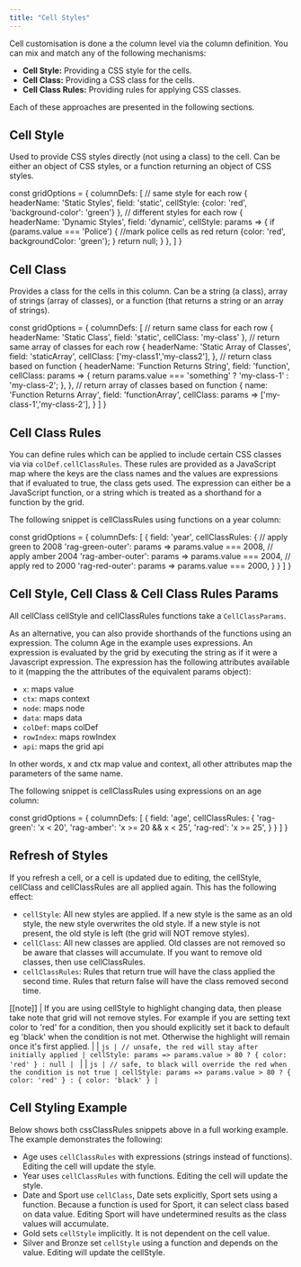 ```yaml
---
title: "Cell Styles"
---
```


Cell customisation is done a the column level via the column definition. You can mix and match any of the following mechanisms:


- **Cell Style:** Providing a CSS style for the cells.
- **Cell Class:** Providing a CSS class for the cells.
- **Cell Class Rules:** Providing rules for applying CSS classes.

Each of these approaches are presented in the following sections.

## Cell Style

Used to provide CSS styles directly (not using a class) to the cell. Can be either an object
of CSS styles, or a function returning an object of CSS styles.

<api-documentation source='column-properties/properties.json' section='styling' names='["cellStyle"]' ></api-documentation>

<snippet spaceBetweenProperties="true">
const gridOptions = {
    columnDefs: [
        // same style for each row
        {
            headerName: 'Static Styles',
            field: 'static',
            cellStyle: {color: 'red', 'background-color': 'green'}
        },
        // different styles for each row
        {
            headerName: 'Dynamic Styles',
            field: 'dynamic',
            cellStyle: params => {
                if (params.value === 'Police') {
                    //mark police cells as red
                    return {color: 'red', backgroundColor: 'green'};
                }
                return null;
            }
        },
    ]
}
</snippet>


## Cell Class


Provides a class for the cells in this column. Can be a string (a class), array of strings
(array of classes), or a function (that returns a string or an array of strings).

<api-documentation source='column-properties/properties.json' section='styling' names='["cellClass"]' ></api-documentation>

<snippet spaceBetweenProperties="true">
const gridOptions = {
    columnDefs: [
        // return same class for each row
        {
            headerName: 'Static Class',
            field: 'static',
            cellClass: 'my-class'
        },
        // return same array of classes for each row
        {
            headerName: 'Static Array of Classes',
            field: 'staticArray',
            cellClass: ['my-class1','my-class2'],
        },
        // return class based on function
        {
            headerName: 'Function Returns String',
            field: 'function',
            cellClass: params => {
                return params.value === 'something' ? 'my-class-1' : 'my-class-2';
            },
        },
        // return array of classes based on function
        {
            name: 'Function Returns Array',
            field: 'functionArray',
            cellClass: params => ['my-class-1','my-class-2'],
        }
    ]
}
</snippet>

## Cell Class Rules


You can define rules which can be applied to include certain CSS classes via via `colDef.cellClassRules`.
These rules are provided as a JavaScript map where the keys are the class names and the values are expressions
that if evaluated to true, the class gets used. The expression can either be a JavaScript function,
or a string which is treated as a shorthand for a function by the grid.


<api-documentation source='column-properties/properties.json' section='styling' names='["cellClassRules"]' ></api-documentation>

The following snippet is cellClassRules using functions on a year column:


<snippet suppressFrameworkContext="true">
const gridOptions = {
    columnDefs: [
        {
            field: 'year',
            cellClassRules: {
                // apply green to 2008
                'rag-green-outer': params => params.value === 2008,
                // apply amber 2004
                'rag-amber-outer': params => params.value === 2004,
                // apply red to 2000
                'rag-red-outer': params => params.value === 2000,
            }
        }
    ]
}
</snippet>

## Cell Style, Cell Class & Cell Class Rules Params


All cellClass cellStyle and cellClassRules functions take a `CellClassParams`.

<interface-documentation interfaceName='CellClassParams' ></interface-documentation>

As an alternative, you can also provide shorthands of the functions using an expression.
The column Age in the example uses expressions. An expression is evaluated by the grid
by executing the string as if it were a Javascript expression. The expression
has the following attributes available to it (mapping the the attributes of the equivalent
params object):

- `x`: maps value
- `ctx`: maps context
- `node`: maps node
- `data`: maps data
- `colDef`: maps colDef
- `rowIndex`: maps rowIndex
- `api`: maps the grid api

In other words, x and ctx map value and context, all other attributes map the parameters of the same name.

The following snippet is cellClassRules using expressions on an age column:

<snippet suppressFrameworkContext="true">
const gridOptions = {
    columnDefs: [
        {
            field: 'age',
            cellClassRules: {
                'rag-green': 'x < 20',
                'rag-amber': 'x >= 20 && x < 25',
                'rag-red': 'x >= 25',
            }
        }
    ]
}
</snippet>

## Refresh of Styles

If you refresh a cell, or a cell is updated due to editing, the cellStyle,
cellClass and cellClassRules are all applied again. This has the following
effect:

- `cellStyle`: All new styles are applied. If a new style is the same as an old style, the new style overwrites the old style. If a new style is not present, the old style is left (the grid will NOT remove styles).
- `cellClass`: All new classes are applied. Old classes are not removed so be aware that classes will accumulate. If you want to remove old classes, then use cellClassRules.
- `cellClassRules`: Rules that return true will have the class applied the second time. Rules that return false will have the class removed second time.

[[note]]
| If you are using cellStyle to highlight changing data, then please take note that grid will not remove styles. For example if you are setting text color to 'red' for a condition, then you should explicitly set it back to default eg 'black' when the condition is not met. Otherwise the highlight will remain once it's first applied.
|
| ```js
| // unsafe, the red will stay after initially applied
| cellStyle: params => params.value > 80 ? { color: 'red' } : null
| ```
|
| ```js
| // safe, to black will override the red when the condition is not true
| cellStyle: params => params.value > 80 ? { color: 'red' } : { color: 'black' }
| ```

## Cell Styling Example

Below shows both cssClassRules snippets above in a full working example. The example demonstrates the following:

- Age uses `cellClassRules` with expressions (strings instead of functions). Editing the cell will update the style.
- Year uses `cellClassRules` with functions. Editing the cell will update the style.
- Date and Sport use `cellClass`, Date sets explicitly, Sport sets using a function. Because a function is used for Sport, it can select class based on data value. Editing Sport will have undetermined results as the class values will accumulate.
- Gold sets `cellStyle` implicitly. It is not dependent on the cell value.
- Silver and Bronze set `cellStyle` using a function and depends on the value. Editing will update the cellStyle.

<grid-example title='Cell Styling' name='cell-styling' type='mixed'></grid-example>
